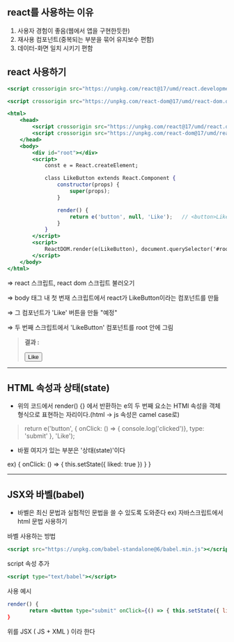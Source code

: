 ## react를 사용하는 이유

1. 사용자 경험이 좋음(웹에서 앱을 구현한듯한)
2. 재사용 컴포넌트(중복되는 부분을 묶어 유지보수 편함)
3. 데이터-화면 일치 시키기 편함

## react 사용하기

```jsx
<script crossorigin src="https://unpkg.com/react@17/umd/react.development.js"></script>

<script crossorigin src="https://unpkg.com/react-dom@17/umd/react-dom.development.js"></script>
```

```jsx
<html>
    <head>
        <script crossorigin src="https://unpkg.com/react@17/umd/react.development.js"></script>
        <script crossorigin src="https://unpkg.com/react-dom@17/umd/react-dom.development.js"></script>
    </head>
    <body>
        <div id="root"></div> 
        <script>
            const e = React.createElement;

            class LikeButton extends React.Component {
                constructor(props) {
                    super(props);
                }

                render() {
                    return e('button', null, 'Like');   // <button>Like</button>
                }
            }
        </script>
        <script>
            ReactDOM.render(e(LikeButton), document.querySelector('#root'));
        </script>
    </body>
</html>
```

⇒ react 스크립트, react dom 스크립트 불러오기

⇒ body 태그 내 첫 번재 스크립트에서 react가 LikeButton이라는 컴포넌트를 만듦

⇒ 그 컴포넌트가 'Like' 버튼을 만들 "예정"

⇒ 두 번째  스크립트에서 'LikeButton' 컴포넌트를 root 안에 그림

> **결과 :** <div id="root"><button>Like</button></div>

---

## HTML 속성과 상태(state)

- 위의 코드에서 render() {} 에서 반환하는 e의 두 번째 요소는 HTMl 속성을 객체 형식으로 표현하는 자리이다.(html -> js 속성은 camel case로)

> return e('button', { onClick: () ⇒ { console.log('clicked')}, type: 'submit'  }, 'Like');

- 바뀔 여지가 있는 부분은 '상태(state)'이다

ex) { onClick: () ⇒ { this.setState({ liked: true }) } }

---

## JSX와 바벨(babel)

- 바벨은 최신 문법과 실험적인 문법을 쓸 수 있도록 도와준다 ex) 자바스크립트에서 html 문법 사용하기

바벨 사용하는 방법

```jsx
<script src="https://unpkg.com/babel-standalone@6/babel.min.js"></script>
```

 script 속성 추가

```jsx
<script type="text/babel"></script>
```

사용 예시

```jsx
render() {
       return <button type="submit" onClick={() => { this.setState({ liked: true})}}>Like</button
}
```

위를 JSX ( JS + XML ) 이라 한다

